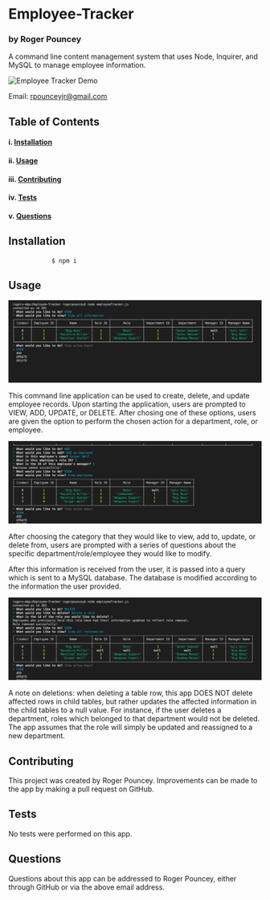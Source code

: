 # Employee-Tracker

### **by Roger Pouncey** 

A command line content management system that uses Node, Inquirer, and MySQL to manage employee information.

![Employee Tracker Demo](images/Employee-Tracker-Demo.gif)

Email: rpounceyjr@gmail.com

## **Table of Contents** 

#### i. [Installation](#installation)

#### ii. [Usage](#usage)

#### iii. [Contributing](#contributing)

#### iv. [Tests](#tests)

#### v. [Questions](#questions)




## **Installation** <a name="introduction"></a>
 
                $ npm i


## **Usage** <a name="usage"></a>

![Employee Tracker](images/employee-tracker-top.png)

This command line application can be used to create, delete, and update employee records.  Upon starting the application, users are prompted to VIEW, ADD, UPDATE, or DELETE.  After chosing one of these options, users are given the option to perform the chosen action for a department, role, or employee.  

![Adding an employee](images/employee-tracker-middle.png)

After choosing the category that they would like to view, add to, update, or delete from, users are prompted with a series of questions about the specific department/role/employee they would like to modify.  

After this information is received from the user, it is passed into a query which is sent to a MySQL database.  The database is modified according to the information the user provided.

![Delete a role](images/employee-tracker-bottom.png)

A note on deletions: when deleting a table row, this app DOES NOT delete affected rows in child tables, but rather updates the affected information in the child tables to a null value.  For instance, if the user deletes a department, roles which belonged to that department would not be deleted.  The app assumes that the role will simply be updated and reassigned to a new department.  


## **Contributing** <a name="contributing"></a>

This project was created by Roger Pouncey.  Improvements can be made to the app by making a pull request on GitHub.

## **Tests** <a name="tests"></a>

No tests were performed on this app.

## **Questions** <a name="questions"></a>

Questions about this app can be addressed to Roger Pouncey, either through GitHub or via the above email address.